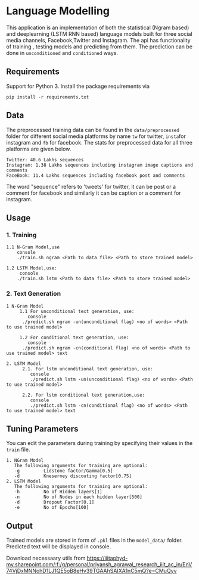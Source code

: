 # Language Modelling

This application is an implementation of both the statistical (Ngram based) and deeplearning (LSTM RNN based) language models built for three social media channels, Facebook,Twitter and Instagram. The api has functionality of training , testing models and predicting from them. The prediction can be done in ```unconditioned``` and ```conditioned``` ways.    
 

## Requirements

Support for Python 3. Install the package requirements via
```console
pip install -r requirements.txt
```  
 
## Data
 
The preprocessed training data can be found in the ```data/preprocessed``` folder for different social media platforms by name ```tw``` for twitter, ```insta```for instagram and ```fb``` for facebook. The stats for preprocessed data for all three platforms are given below.
```
Twitter: 40.6 Lakhs sequences
Instagram: 1.38 Lakhs sequences including instagram image captions and comments 
FaceBook: 11.4 Lakhs sequences including facebook post and comments
``` 
The word "sequence" refers to 'tweets' for twitter, it can be post or a comment for facebook and similarly it can be caption or a comment for instagram.
 
## Usage

### 1. Training
```
1.1 N-Gram Model,use
    console
    ./train.sh ngram <Path to data file> <Path to store trained model>
   
1.2 LSTM Model,use:
     console
    ./train.sh lstm <Path to data file> <Path to store trained model>
```
   
### 2.  Text Generation
```
1 N-Gram Model
     1.1 For unconditional text generation, use:
        console
      ./predict.sh ngram -un(unconditional flag) <no of words> <Path to use trained model>
   
     1.2 For conditional text generation, use:
        console
      ./predict.sh ngram -cn(conditional flag) <no of words> <Path to use trained model> text
      
2. LSTM Model
      2.1. For lstm unconditional text generation, use:
         console
         ./predict.sh lstm -un(unconditional flag) <no of words> <Path to use trained model>
   
      2.2. For lstm conditional text generation,use:
         console
         ./predict.sh lstm -cn(conditional flag) <no of words> <Path to use trained model> text
  ```

## Tuning Parameters
You can edit the parameters during training by specifying their values in the ```train``` file.
```
1. NGram Model
   The following arguments for training are optional:
   -g         Lidstone factor/Gamma[0.5]
   -d         Kneserney discouting factor[0.75]
2. LSTM Model
   The following arguments for training are optional:
   -h         No of Hidden layers[1]
   -n         No of Nodes in each hidden layer[500]
   -d         Dropout Factor[0.1]
   -e         No of Epochs[100]
```
 

## Output
Trained models are stored in form of ```.pkl``` files in the ```model_data/``` folder.
Predicted text will be displayed in console.         

Download necessaary utils from https://iiitaphyd-my.sharepoint.com/:f:/g/personal/priyansh_agrawal_research_iiit_ac_in/EnV74VjDxMNNohD1LJ1QE5oB8eHv39TGAAhSAIXA1nC5mQ?e=CMuQyv
